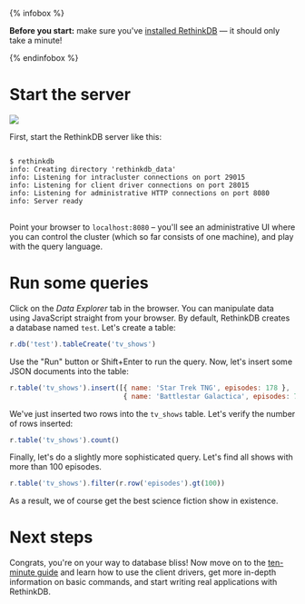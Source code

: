 {% infobox %}
<p><strong>Before you start:</strong> make sure you've <a href="/install">installed RethinkDB</a> &mdash; it should only take a minute!</p>
{% endinfobox %}

# Start the server #

<img src="/assets/images/docs/api_illustrations/quickstart.png" class="api_command_illustration" />

First, start the RethinkDB server like this:

<div class="highlight">
<pre class="normal-break">
<code>
$ rethinkdb
info: Creating directory 'rethinkdb_data'
info: Listening for intracluster connections on port 29015
info: Listening for client driver connections on port 28015
info: Listening for administrative HTTP connections on port 8080
info: Server ready
</code>
</pre>
</div>

Point your browser to `localhost:8080` &ndash; you'll see an administrative UI
where you can control the cluster (which so far consists of one machine), and
play with the query language.

# Run some queries #

Click on the _Data Explorer_ tab in the browser. You can manipulate
data using JavaScript straight from your browser. By default,
RethinkDB creates a database named `test`. Let's create a table:

```javascript
r.db('test').tableCreate('tv_shows')
```

Use the "Run" button or Shift+Enter to run the query. Now, let's insert some JSON documents into the table:

```javascript
r.table('tv_shows').insert([{ name: 'Star Trek TNG', episodes: 178 },
                            { name: 'Battlestar Galactica', episodes: 75 }])
```

We've just inserted two rows into the `tv_shows` table. Let's verify the
number of rows inserted:

```javascript
r.table('tv_shows').count()
```

Finally, let's do a slightly more sophisticated query. Let's find all
shows with more than 100 episodes.

```javascript
r.table('tv_shows').filter(r.row('episodes').gt(100))
```

As a result, we of course get the best science fiction show in
existence.

# Next steps #

Congrats, you're on your way to database bliss! Now move on to the
[ten-minute guide](/docs/guide/javascript) and learn how to use the
client drivers, get more in-depth information on basic commands, and
start writing real applications with RethinkDB.
